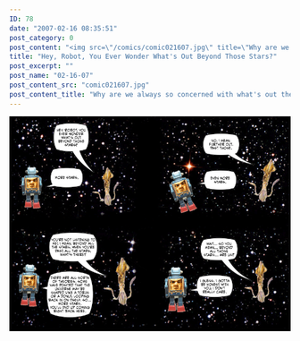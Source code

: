 ```yaml
---
ID: 78
date: "2007-02-16 08:35:51"
post_category: 0
post_content: "<img src=\"/comics/comic021607.jpg\" title=\"Why are we always so concerned with what's out there? Why don't we spend more time worrying about what's on the inside?\"/>"
title: "Hey, Robot, You Ever Wonder What's Out Beyond Those Stars?"
post_excerpt: ""
post_name: "02-16-07"
post_content_src: "comic021607.jpg"
post_content_title: "Why are we always so concerned with what's out there? Why don't we spend more time worrying about what's on the inside?"
---
```



[![Why are we always so concerned with what's out there? Why don't we spend more time worrying about what's on the inside?](/comics-hi-res/comic021607.jpg)](/comics-hi-res/comic021607.jpg "Why are we always so concerned with what's out there? Why don't we spend more time worrying about what's on the inside?")

